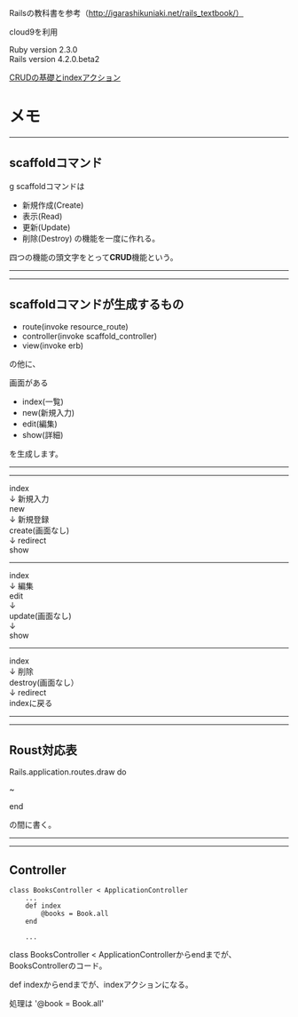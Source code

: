 Railsの教科書を参考（http://igarashikuniaki.net/rails_textbook/）

cloud9を利用


Ruby version 2.3.0  
Rails version 4.2.0.beta2  


[CRUDの基礎とindexアクション](http://igarashikuniaki.net/rails_textbook/crud.html)


# メモ


---

## scaffoldコマンド

g scaffoldコマンドは
* 新規作成(Create)
* 表示(Read)
* 更新(Update)
* 削除(Destroy)
の機能を一度に作れる。


四つの機能の頭文字をとって**CRUD**機能という。

---



---

## scaffoldコマンドが生成するもの

* route(invoke resource_route)
* controller(invoke scaffold_controller)
* view(invoke erb)

の他に、

画面がある

* index(一覧)
* new(新規入力)
* edit(編集)
* show(詳細)

を生成します。

---



---

index  
↓   新規入力  
new  
↓   新規登録  
create(画面なし)  
↓   redirect  
show  

---

index  
↓   編集  
edit  
↓  
update(画面なし)  
↓  
show

---

index  
↓   削除  
destroy(画面なし）  
↓   redirect  
indexに戻る  


---



---

## Roust対応表

Rails.application.routes.draw do

~

end

の間に書く。

---


---

## Controller

    class BooksController < ApplicationController
        ...
        def index
            @books = Book.all
        end
        
        ...
        
class BooksController < ApplicationControllerからendまでが、  
BooksControllerのコード。

def indexからendまでが、indexアクションになる。


処理は
'@book = Book.all'